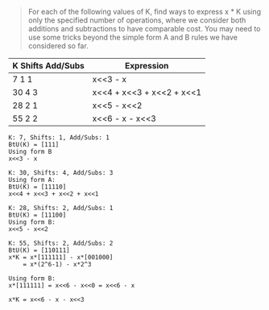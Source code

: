 > For each of the following values of K, find ways to express x * K using only
the specified number of operations, where we consider both additions and
subtractions to have comparable cost. You may need to use some tricks beyond
the simple form A and B rules we have considered so far.

 K   Shifts  Add/Subs |                Expression
----------------------|---------------------------
  7       1         1 |                  x<<3 - x
 30       4         3 | x<<4 + x<<3 + x<<2 + x<<1
 28       2         1 |               x<<5 - x<<2
 55       2         2 |           x<<6 - x - x<<3

```
K: 7, Shifts: 1, Add/Subs: 1
BtU(K) = [111]
Using form B
x<<3 - x
```

```
K: 30, Shifts: 4, Add/Subs: 3
Using form A:
BtU(K) = [11110]
x<<4 + x<<3 + x<<2 + x<<1
```

```
K: 28, Shifts: 2, Add/Subs: 1
BtU(K) = [11100]
Using form B:
x<<5 - x<<2
```

```
K: 55, Shifts: 2, Add/Subs: 2
BtU(K) = [110111]
x*K = x*[111111] - x*[001000]
    = x*(2^6-1) - x*2^3

Using form B:
x*[111111] = x<<6 - x<<0 = x<<6 - x

x*K = x<<6 - x - x<<3
```
